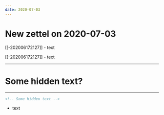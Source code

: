 ```yaml
---
date: 2020-07-03
---
```


# New zettel on 2020-07-03

[[-202006172127]] [](test-test) - text

[[-202006172127]]  - text
[^hi]: something


---
# Some hidden text?
---

```html
<!-- Some hidden text -->
```

- text

